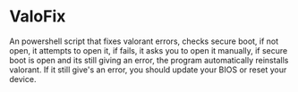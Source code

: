 # ValoFix
An powershell script that fixes valorant errors, checks secure boot, if not open, it attempts to open it, if fails, it asks you to open it manually, if secure boot is open and its still giving an error, the program automatically reinstalls valorant.  If it still give's an error, you should update your BIOS or reset your device. 
